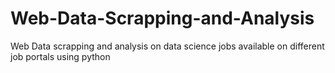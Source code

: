 # Web-Data-Scrapping-and-Analysis
Web Data scrapping and analysis on data science jobs available on different job portals using python
